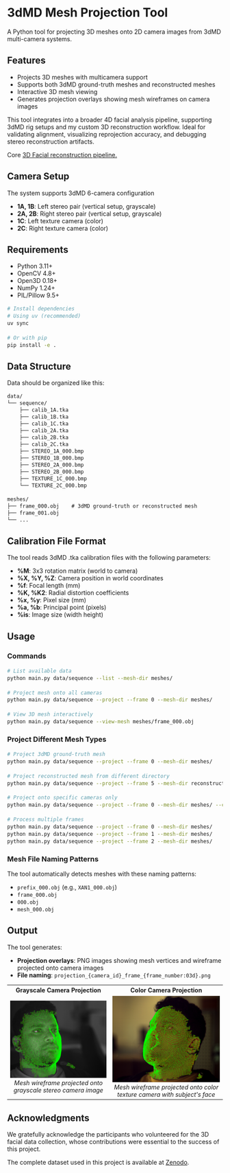 # 3dMD Mesh Projection Tool

A Python tool for projecting 3D meshes onto 2D camera images from 3dMD multi-camera systems.

## Features

- Projects 3D meshes with multicamera support
- Supports both 3dMD ground-truth meshes and reconstructed meshes
- Interactive 3D mesh viewing
- Generates projection overlays showing mesh wireframes on camera images

This tool integrates into a broader 4D facial analysis pipeline, supporting 3dMD rig setups and my custom 3D reconstruction workflow. Ideal for validating alignment, visualizing reprojection accuracy, and debugging stereo reconstruction artifacts.

Core [3D Facial reconstruction pipeline.](github.com:arvinsingh/3DFacialReconstruction)

## Camera Setup

The system supports 3dMD 6-camera configuration
- **1A, 1B**: Left stereo pair (vertical setup, grayscale)
- **2A, 2B**: Right stereo pair (vertical setup, grayscale) 
- **1C**: Left texture camera (color)
- **2C**: Right texture camera (color)

## Requirements

- Python 3.11+
- OpenCV 4.8+
- Open3D 0.18+
- NumPy 1.24+
- PIL/Pillow 9.5+

```bash
# Install dependencies
# Using uv (recommended)
uv sync

# Or with pip
pip install -e .
```

## Data Structure

Data should be organized like this:

```
data/
└── sequence/
    ├── calib_1A.tka
    ├── calib_1B.tka
    ├── calib_1C.tka
    ├── calib_2A.tka
    ├── calib_2B.tka
    ├── calib_2C.tka
    ├── STEREO_1A_000.bmp
    ├── STEREO_1B_000.bmp
    ├── STEREO_2A_000.bmp
    ├── STEREO_2B_000.bmp
    ├── TEXTURE_1C_000.bmp
    └── TEXTURE_2C_000.bmp
    
meshes/
├── frame_000.obj    # 3dMD ground-truth or reconstructed mesh
├── frame_001.obj
└── ...
```

## Calibration File Format

The tool reads 3dMD .tka calibration files with the following parameters:
- **%M**: 3x3 rotation matrix (world to camera)
- **%X, %Y, %Z**: Camera position in world coordinates
- **%f**: Focal length (mm)
- **%K, %K2**: Radial distortion coefficients
- **%x, %y**: Pixel size (mm)
- **%a, %b**: Principal point (pixels)
- **%is**: Image size (width height)

## Usage

### Commands

```bash
# List available data
python main.py data/sequence --list --mesh-dir meshes/

# Project mesh onto all cameras
python main.py data/sequence --project --frame 0 --mesh-dir meshes/

# View 3D mesh interactively
python main.py data/sequence --view-mesh meshes/frame_000.obj
```

### Project Different Mesh Types

```bash
# Project 3dMD ground-truth mesh
python main.py data/sequence --project --frame 0 --mesh-dir meshes/

# Project reconstructed mesh from different directory
python main.py data/sequence --project --frame 5 --mesh-dir reconstructed_meshes/

# Project onto specific cameras only
python main.py data/sequence --project --frame 0 --mesh-dir meshes/ --cameras 1A 1B

# Process multiple frames
python main.py data/sequence --project --frame 0 --mesh-dir meshes/
python main.py data/sequence --project --frame 1 --mesh-dir meshes/
python main.py data/sequence --project --frame 2 --mesh-dir meshes/
```

### Mesh File Naming Patterns

The tool automatically detects meshes with these naming patterns:
- `prefix_000.obj` (e.g., `XAN1_000.obj`)
- `frame_000.obj` 
- `000.obj`
- `mesh_000.obj`

## Output

The tool generates:
- **Projection overlays**: PNG images showing mesh vertices and wireframe projected onto camera images
- **File naming**: `projection_{camera_id}_frame_{frame_number:03d}.png`


<table>
    <tr>
        <th>Grayscale Camera Projection</th>
        <th>Color Camera Projection</th>
    </tr>
    <tr>
        <td align="center">
            <img src="static/grayscale_projection.png" alt="Grayscale projection example" width="400"><br>
            <em>Mesh wireframe projected onto grayscale stereo camera image</em>
        </td>
        <td align="center">
            <img src="static/color_projection.png" alt="Color projection example" width="400"><br>
            <em>Mesh wireframe projected onto color texture camera with subject's face</em>
        </td>
    </tr>
</table>

## Acknowledgments

We gratefully acknowledge the participants who volunteered for the 3D facial data collection, whose contributions were essential to the success of this project.

The complete dataset used in this project is available at [Zenodo](https://doi.org/10.5281/zenodo.15397513).



